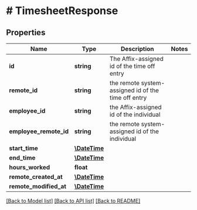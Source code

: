 # # TimesheetResponse

## Properties

Name | Type | Description | Notes
------------ | ------------- | ------------- | -------------
**id** | **string** | The Affix-assigned id of the time off entry |
**remote_id** | **string** | the remote system-assigned id of the time off entry |
**employee_id** | **string** | the Affix-assigned id of the individual |
**employee_remote_id** | **string** | the remote system-assigned id of the individual |
**start_time** | [**\DateTime**](\DateTime.md) |  |
**end_time** | [**\DateTime**](\DateTime.md) |  |
**hours_worked** | **float** |  |
**remote_created_at** | [**\DateTime**](\DateTime.md) |  |
**remote_modified_at** | [**\DateTime**](\DateTime.md) |  |

[[Back to Model list]](../../README.md#models) [[Back to API list]](../../README.md#endpoints) [[Back to README]](../../README.md)
